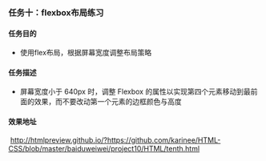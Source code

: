 ### 任务十：flexbox布局练习

#### 任务目的

* 使用flex布局，根据屏幕宽度调整布局策略

#### 任务描述

* 屏幕宽度小于 640px 时，调整 Flexbox 的属性以实现第四个元素移动到最前面的效果，而不要改动第一个元素的边框颜色与高度

#### 效果地址

​	http://htmlpreview.github.io/?https://github.com/karinee/HTML-CSS/blob/master/baiduweiwei/project10/HTML/tenth.html






